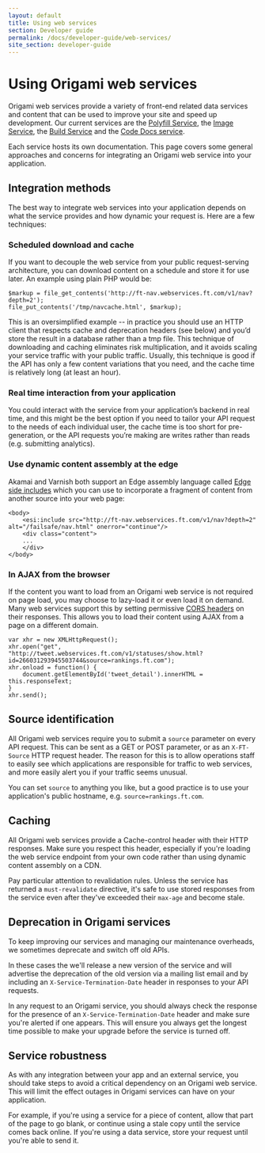 ```yaml
---
layout: default
title: Using web services
section: Developer guide
permalink: /docs/developer-guide/web-services/
site_section: developer-guide
---
```


# Using Origami web services

Origami web services provide a variety of front-end related data services and content that can be used to improve your site and speed up development. Our current services are the [Polyfill Service](http://polyfill.io), the [Image Service](https://www.ft.com/__origami/service/image/v2), the [Build Service](https://www.ft.com/__origami/service/build/v2/) and the [Code Docs service](http://codedocs.webservices.ft.com/v1/docs/).

Each service hosts its own documentation. This page covers some general approaches and concerns for integrating an Origami web service into your application.

## Integration methods

The best way to integrate web services into your application depends on what the service provides and how dynamic your request is. Here are a few techniques:

### Scheduled download and cache

If you want to decouple the web service from your public request-serving architecture, you can download content on a schedule and store it for use later. An example using plain PHP would be:

<?prettify lang=php linenums?>
	$markup = file_get_contents('http://ft-nav.webservices.ft.com/v1/nav?depth=2');
	file_put_contents('/tmp/navcache.html', $markup);

This is an oversimplified example -- in practice you should use an HTTP client that respects cache and deprecation headers (see below) and you’d store the result in a database rather than a tmp file. This technique of downloading and caching eliminates risk multiplication, and it avoids scaling your service traffic with your public traffic. Usually, this technique is good if the API has only a few content variations that you need, and the cache time is relatively long (at least an hour).

### Real time interaction from your application

You could interact with the service from your application’s backend in real time, and this might be the best option if you need to tailor your API request to the needs of each individual user, the cache time is too short for pre-generation, or the API requests you’re making are writes rather than reads (e.g. submitting analytics).

### Use dynamic content assembly at the edge

Akamai and Varnish both support an Edge assembly language called [Edge side includes](http://en.wikipedia.org/wiki/Edge_Side_Includes) which you can use to incorporate a fragment of content from another source into your web page:

	<body>
		<esi:include src="http://ft-nav.webservices.ft.com/v1/nav?depth=2" alt="/failsafe/nav.html" onerror="continue"/>
		<div class="content">
		...
		</div>
	</body>


### In AJAX from the browser

If the content you want to load from an Origami web service is not required on page load, you may choose to lazy-load it or even load it on demand. Many web services support this by setting permissive [CORS headers](http://en.wikipedia.org/wiki/Cross-origin_resource_sharing) on their responses. This allows you to load their content using AJAX from a page on a different domain.

	var xhr = new XMLHttpRequest();
	xhr.open("get", "http://tweet.webservices.ft.com/v1/statuses/show.html?id=266031293945503744&source=rankings.ft.com");
	xhr.onload = function() {
		document.getElementById('tweet_detail').innerHTML = this.responseText;
	}
	xhr.send();

## Source identification

All Origami web services require you to submit a `source` parameter on every API request.  This can be sent as a GET or POST parameter, or as an `X-FT-Source` HTTP request header.  The reason for this is to allow operations staff to easily see which applications are responsible for traffic to web services, and more easily alert you if your traffic seems unusual.

You can set `source` to anything you like, but a good practice is to use your application's public hostname, e.g. `source=rankings.ft.com`.

## Caching

All Origami web services provide a Cache-control header with their HTTP responses. Make sure you respect this header, especially if you're loading the web service endpoint from your own code rather than using dynamic content assembly on a CDN.

Pay particular attention to revalidation rules. Unless the service has returned a `must-revalidate` directive, it's safe to use stored responses from the service even after they've exceeded their `max-age` and become stale.

## Deprecation in Origami services

To keep improving our services and managing our maintenance overheads, we sometimes deprecate and switch off old APIs.

In these cases the we'll release a new version of the service and will advertise the deprecation of the old version via a mailing list email and by including an `X-Service-Termination-Date` header in responses to your API requests.

In any request to an Origami service, you should always check the response for the presence of an `X-Service-Termination-Date` header and make sure you're alerted if one appears. This will ensure you always get the longest time possible to make your upgrade before the service is turned off.

## Service robustness

As with any integration between your app and an external service, you should take steps to avoid a critical dependency on an Origami web service. This will limit the effect outages in Origami services can have on your application.

For example, if you're using a service for a piece of content, allow that part of the page to go blank, or continue using a stale copy until the service comes back online. If you're using a data service, store your request until you're able to send it.

